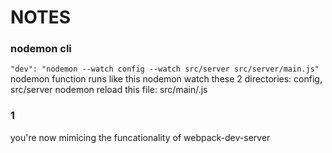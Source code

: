 # NOTES 


### nodemon cli
`"dev": "nodemon --watch config --watch src/server src/server/main.js"`
nodemon function runs like this
nodemon watch these 2 directories: config, src/server
nodemon reload this file: src/main/.js


### 1
you're now mimicing the funcationality of webpack-dev-server